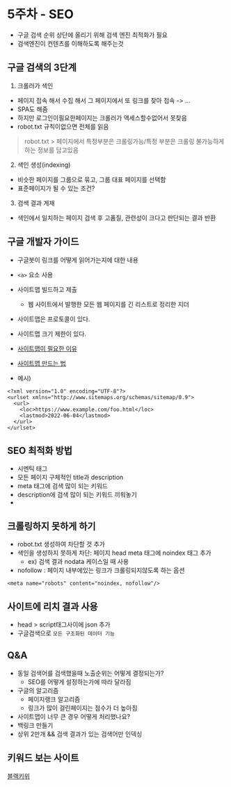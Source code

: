 # 5주차 - SEO

- 구글 검색 순위 상단에 올리기 위해 검색 엔진 최적화가 필요
- 검색엔진이 컨텐츠를 이해하도록 해주는것

## 구글 검색의 3단계

1. 크롤러가 색인

- 페이지 접속 해서 수집 해서 그 페이지에서 또 링크를 찾아 접속 -> ...
- SPA도 해줌
- 하지만 로그인이필요한페이지는 크롤러가 액세스할수없어서 못찾음
- robot.txt 규칙이없으면 전체를 읽음


> robot.txt
    > 페이지에서 특정부분은 크롤링가능/특정 부분은 크롤링 불가능하게하는 정보를 담고있음



2. 색인 생성(indexing)

- 비슷한 페이지를 그룹으로 묶고, 그룹 대표 페이지를 선택함
- 표준페이지가 될 수 있는 조건?

3. 검색 결과 게재

- 색인에서 일치하는 페이지 검색 후 고품질, 관련성이 크다고 판단되는 결과 반환

## 구글 개발자 가이드
- 구글봇이 링크를 어떻게 읽어가는지에 대한 내용

- `<a>` 요소 사용
- 사이트맵 빌드하고 제출
    - 웹 사이트에서 발행한 모든 웹 페이지를 긴 리스트로 정리한 지더
- 사이트맵은 프로토콜이 있다.
- 사이트맵 크기 제한이 있다.
- [사이트맵이 필요한 이유](https://developers.google.com/search/docs/crawling-indexing/sitemaps/overview?hl=ko)
- [사이트맵 만드는 법](https://developers.google.com/search/docs/crawling-indexing/sitemaps/build-sitemap?hl=ko)
- 예시)

```
<?xml version="1.0" encoding="UTF-8"?>
<urlset xmlns="http://www.sitemaps.org/schemas/sitemap/0.9">
  <url>
    <loc>https://www.example.com/foo.html</loc>
    <lastmod>2022-06-04</lastmod>
  </url>
</urlset>
```

##  SEO  최적화 방법

- 시멘틱 태그
- 모든 페이지 구체적인 title과 description
- meta 태그에 검색 많이 되는 키워드
- description에 검색 많이 되는 키워드 끼워놓기
- 

## 크롤링하지 못하게 하기

- robot.txt 생성하여 차단할 것 추가
- 색인을 생성하지 못하게 차단: 페이지 head meta 태그에 noindex 태그 추가
    - ex) 검색 결과 nodata 케이스일 때 사용
- nofollow : 페이지 내부에있는 링크가 크롤링되지않도록 하는 옵션
```
<meta name="robots" content="noindex, nofollow"/>
```
## 사이트에 리치 결과 사용
- head > script태그사이에 json 추가
- 구글검색으로 `모든 구조화된 데이터 기능`

## Q&A
- 동일 검색어를 검색했을때 노출순위는 어떻게 결정되는가?
    - SEO를 어떻게 설정하는가에 따라 달라짐
- 구글의 알고리즘
    - 페이지랭크 알고리즘
    - 링크가 많이 걸린페이지는 점수가 더 높아짐
- 사이트맵이 너무 큰 경우 어떻게 처리했나요?
- 백링크 만들기
- 상위 2만개 && 검색 결과가 있는 검색어만 인덱싱



## 키워드 보는 사이트
[블랙키위](https://blackkiwi.net/service/keyword-analysis?keyword=%EC%95%8C%EB%B0%94&platform=naver)
